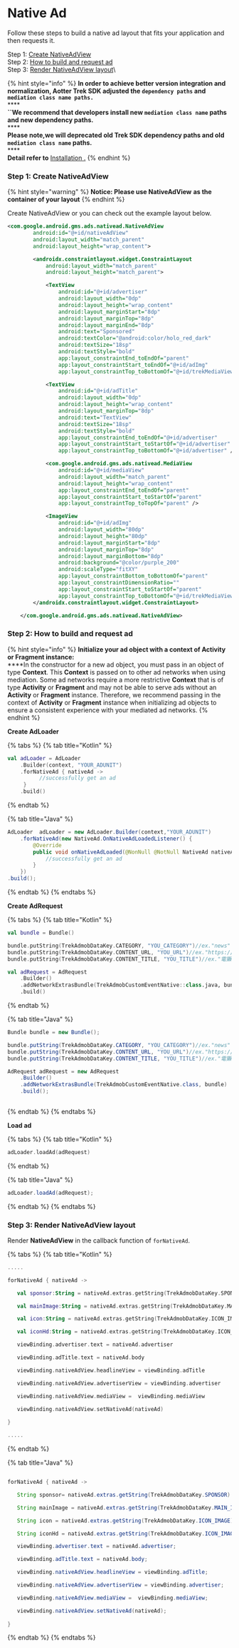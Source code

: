 # Native Ad

Follow these steps to build a native ad layout that fits your application and then requests it.

Step 1: [Create NativeAdView](native-ad-layout.md#step-1-create-treknativeadview)\
Step 2: [How to build and request ad](native-ad-layout.md#step-2-how-to-build-and-request-ad) \
Step 3: [Render NativeAdView layout](native-ad-layout.md#step-3-render-treknativeadview-layout)\


{% hint style="info" %}
**In order to achieve better version integration and normalization, Aotter Trek SDK adjusted the `dependency paths` and `mediation class name paths.`**\
****\
**``We recommend that developers install new `mediation class name` paths and new dependency paths.**\
****\
**Please note,we will  deprecated old Trek SDK dependency paths and old `mediation class name` paths.**\
****\
**Detail refer to** [Installation .](../installation.md)
{% endhint %}

### Step 1: Create NativeAdView

{% hint style="warning" %}
**Notice: Please use NativeAdView** **as the container of your layout**
{% endhint %}

Create NativeAdView or you can check out the example layout below.

```xml
<com.google.android.gms.ads.nativead.NativeAdView
        android:id="@+id/nativeAdView"
        android:layout_width="match_parent"
        android:layout_height="wrap_content">

        <androidx.constraintlayout.widget.ConstraintLayout
            android:layout_width="match_parent"
            android:layout_height="match_parent">

            <TextView
                android:id="@+id/advertiser"
                android:layout_width="0dp"
                android:layout_height="wrap_content"
                android:layout_marginStart="8dp"
                android:layout_marginTop="8dp"
                android:layout_marginEnd="8dp"
                android:text="Sponsored"
                android:textColor="@android:color/holo_red_dark"
                android:textSize="18sp"
                android:textStyle="bold"
                app:layout_constraintEnd_toEndOf="parent"
                app:layout_constraintStart_toEndOf="@+id/adImg"
                app:layout_constraintTop_toBottomOf="@+id/trekMediaView2" />

            <TextView
                android:id="@+id/adTitle"
                android:layout_width="0dp"
                android:layout_height="wrap_content"
                android:layout_marginTop="8dp"
                android:text="TextView"
                android:textSize="18sp"
                android:textStyle="bold"
                app:layout_constraintEnd_toEndOf="@+id/advertiser"
                app:layout_constraintStart_toStartOf="@+id/advertiser"
                app:layout_constraintTop_toBottomOf="@+id/advertiser" />

            <com.google.android.gms.ads.nativead.MediaView
                android:id="@+id/mediaView"
                android:layout_width="match_parent"
                android:layout_height="wrap_content"
                app:layout_constraintEnd_toEndOf="parent"
                app:layout_constraintStart_toStartOf="parent"
                app:layout_constraintTop_toTopOf="parent" />

            <ImageView
                android:id="@+id/adImg"
                android:layout_width="80dp"
                android:layout_height="80dp"
                android:layout_marginStart="8dp"
                android:layout_marginTop="8dp"
                android:layout_marginBottom="8dp"
                android:background="@color/purple_200"
                android:scaleType="fitXY"
                app:layout_constraintBottom_toBottomOf="parent"
                app:layout_constraintDimensionRatio=""
                app:layout_constraintStart_toStartOf="parent"
                app:layout_constraintTop_toBottomOf="@+id/trekMediaView2" />
        </androidx.constraintlayout.widget.ConstraintLayout>

    </com.google.android.gms.ads.nativead.NativeAdView>
```

### Step 2: How to build and request ad&#x20;

{% hint style="info" %}
**Initialize your ad object with a context of Activity or Fragment instance:**\
****In the constructor for a new ad object, you must pass in an object of type **Context**. This **Context** is passed on to other ad networks when using mediation. Some ad networks require a more restrictive **Context** that is of type **Activity** or **Fragment** and may not be able to serve ads without an **Activity** or **Fragment** instance. Therefore, we recommend passing in the context of **Activity** or **Fragment** instance when initializing ad objects to ensure a consistent experience with your mediated ad networks.
{% endhint %}

**Create AdLoader**

{% tabs %}
{% tab title="Kotlin" %}
```kotlin
val adLoader = AdLoader
    .Builder(context, "YOUR_ADUNIT")
    .forNativeAd { nativeAd ->
          //successfully get an ad
     }
    .build()
```
{% endtab %}

{% tab title="Java" %}
```java
AdLoader  adLoader = new AdLoader.Builder(context,"YOUR_ADUNIT")
    .forNativeAd(new NativeAd.OnNativeAdLoadedListener() {
        @Override
        public void onNativeAdLoaded(@NonNull @NotNull NativeAd nativeAd) {
            //successfully get an ad
        }
    })
.build();
```
{% endtab %}
{% endtabs %}

**Create AdRequest**

{% tabs %}
{% tab title="Kotlin" %}
```kotlin
val bundle = Bundle()

bundle.putString(TrekAdmobDataKey.CATEGORY, "YOU_CATEGORY")//ex."news"
bundle.putString(TrekAdmobDataKey.CONTENT_URL, "YOU_URL")//ex."https://agirls.aotter.net/"
bundle.putString(TrekAdmobDataKey.CONTENT_TITLE, "YOU_TITLE")//ex."電獺少女"

val adRequest = AdRequest
    .Builder()
    .addNetworkExtrasBundle(TrekAdmobCustomEventNative::class.java, bundle)
    .build()
```
{% endtab %}

{% tab title="Java" %}
```java
Bundle bundle = new Bundle();

bundle.putString(TrekAdmobDataKey.CATEGORY, "YOU_CATEGORY")//ex."news"
bundle.putString(TrekAdmobDataKey.CONTENT_URL, "YOU_URL")//ex."https://agirls.aotter.net/"
bundle.putString(TrekAdmobDataKey.CONTENT_TITLE, "YOU_TITLE")//ex."電獺少女"

AdRequest adRequest = new AdRequest
    .Builder()
    .addNetworkExtrasBundle(TrekAdmobCustomEventNative.class, bundle)
    .build();
    
```
{% endtab %}
{% endtabs %}

**Load ad**

{% tabs %}
{% tab title="Kotlin" %}
```kotlin
adLoader.loadAd(adRequest)
```
{% endtab %}

{% tab title="Java" %}
```java
adLoader.loadAd(adRequest);
```
{% endtab %}
{% endtabs %}

### **Step 3:** Render NativeAdView layout

Render **NativeAdView** in the callback function of `forNativeAd`.

{% tabs %}
{% tab title="Kotlin" %}
```kotlin
.....

forNativeAd { nativeAd ->

   val sponsor:String = nativeAd.extras.getString(TrekAdmobDataKey.SPONSOR)?:"" 

   val mainImage:String = nativeAd.extras.getString(TrekAdmobDataKey.MAIN_IMAGE)?:"" //1200x628

   val icon:String = nativeAd.extras.getString(TrekAdmobDataKey.ICON_IMAGE)?:""//82x82

   val iconHd:String = nativeAd.extras.getString(TrekAdmobDataKey.ICON_IMAGE_HD)?:""//300x300

   viewBinding.advertiser.text = nativeAd.advertiser

   viewBinding.adTitle.text = nativeAd.body

   viewBinding.nativeAdView.headlineView = viewBinding.adTitle

   viewBinding.nativeAdView.advertiserView = viewBinding.advertiser

   viewBinding.nativeAdView.mediaView =  viewBinding.mediaView

   viewBinding.nativeAdView.setNativeAd(nativeAd)
   
}

.....
```
{% endtab %}

{% tab title="Java" %}
```java

forNativeAd { nativeAd ->

   String sponsor= nativeAd.extras.getString(TrekAdmobDataKey.SPONSOR) ;

   String mainImage = nativeAd.extras.getString(TrekAdmobDataKey.MAIN_IMAGE) ;//1200x628

   String icon = nativeAd.extras.getString(TrekAdmobDataKey.ICON_IMAGE);//82x82

   String iconHd = nativeAd.extras.getString(TrekAdmobDataKey.ICON_IMAGE_HD);//300x300

   viewBinding.advertiser.text = nativeAd.advertiser;

   viewBinding.adTitle.text = nativeAd.body;

   viewBinding.nativeAdView.headlineView = viewBinding.adTitle;

   viewBinding.nativeAdView.advertiserView = viewBinding.advertiser;

   viewBinding.nativeAdView.mediaView =  viewBinding.mediaView;

   viewBinding.nativeAdView.setNativeAd(nativeAd);
    
}
```
{% endtab %}
{% endtabs %}
